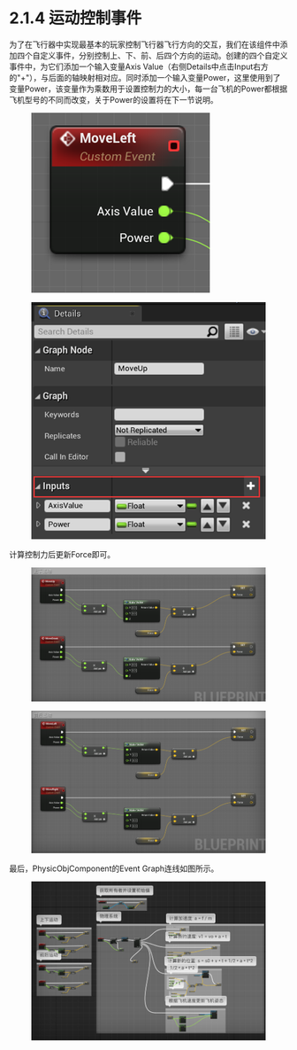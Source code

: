 # 2.1.4 运动控制事件

为了在飞行器中实现最基本的玩家控制飞行器飞行方向的交互，我们在该组件中添加四个自定义事件，分别控制上、下、前、后四个方向的运动。创建的四个自定义事件中，为它们添加一个输入变量Axis Value（右侧Details中点击Input右方的"+"），与后面的轴映射相对应。同时添加一个输入变量Power，这里使用到了变量Power，该变量作为乘数用于设置控制力的大小，每一台飞机的Power都根据飞机型号的不同而改变，关于Power的设置将在下一节说明。

<figure><img src="../../.gitbook/assets/image (48).png" alt=""><figcaption></figcaption></figure>

<figure><img src="../../.gitbook/assets/image (81).png" alt=""><figcaption></figcaption></figure>

计算控制力后更新Force即可。

<figure><img src="../../.gitbook/assets/image (5).png" alt=""><figcaption></figcaption></figure>

<figure><img src="../../.gitbook/assets/image (93).png" alt=""><figcaption></figcaption></figure>

最后，PhysicObjComponent的Event Graph连线如图所示。

<figure><img src="../../.gitbook/assets/image (27).png" alt=""><figcaption></figcaption></figure>
